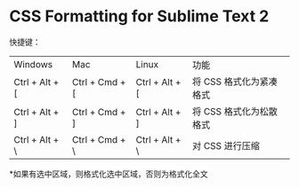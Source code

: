 CSS Formatting for Sublime Text 2
===================

快捷键：
<table><tbody>
  <tr><td>Windows</td><td>Mac</td><td>Linux</td><td>功能</td></tr>
	<tr><td>Ctrl + Alt + [</td><td>Ctrl + Cmd + [</td><td>Ctrl + Alt + [</td><td>将 CSS 格式化为紧凑格式</td></tr>
	<tr><td>Ctrl + Alt + ]</td><td>Ctrl + Cmd + ]</td><td>Ctrl + Alt + ]</td><td>将 CSS 格式化为松散格式</td></tr>
	<tr><td>Ctrl + Alt + \</td><td>Ctrl + Cmd + \</td><td>Ctrl + Alt + \</td><td>对 CSS 进行压缩</td></tr>
</tbody></table>

*如果有选中区域，则格式化选中区域，否则为格式化全文
